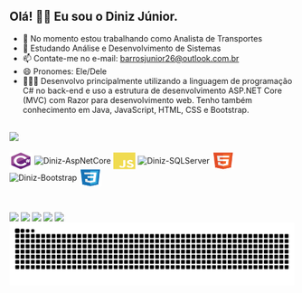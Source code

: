 ## Olá! 🙋🏽 Eu sou o Diniz Júnior.



- 🔭 No momento estou trabalhando como Analista de Transportes
- 🌱 Estudando Análise e Desenvolvimento de Sistemas
- 📫 Contate-me no e-mail: barrosjunior26@outlook.com.br 
- 😄 Pronomes: Ele/Dele
- 👨🏽‍💻 Desenvolvo principalmente utilizando a linguagem de programação C# no back-end e uso a estrutura de desenvolvimento ASP.NET Core (MVC) com Razor para desenvolvimento web. Tenho também conhecimento em Java, JavaScript, HTML, CSS e Bootstrap.


<br>
<picture>
  <source
    srcset="https://github-readme-stats.vercel.app/api?username=barrosjunior26&show_icons=true&theme=dark"
    media="(prefers-color-scheme: dark)"
  />
  <source
    srcset="https://github-readme-stats.vercel.app/api?username=barrosjunior26&show_icons=true"
    media="(prefers-color-scheme: light), (prefers-color-scheme: no-preference)"
  />
  <img src="https://github-readme-stats.vercel.app/api?username=barrosjunior26&show_icons=true" />
</picture>

<div style="display: inline_block"><br>
  <img align="center" alt="Diniz-Csharp" height="30" width="40" src="https://raw.githubusercontent.com/devicons/devicon/master/icons/csharp/csharp-original.svg">
  <img align="center" alt="Diniz-AspNetCore" height="40" width="40" src="https://jayanttripathy.com/wp-content/uploads/2022/04/aspnetcoremvc-logo-150x150.png">
  <img align="center" alt="Diniz-Js" height="30" width="40" src="https://raw.githubusercontent.com/devicons/devicon/master/icons/javascript/javascript-plain.svg">
  <img align="center" alt="Diniz-SQLServer" height="30" width="30" src="https://zeenea.com/wp-content/uploads/2023/02/azure-sql-logo.png">
  <img align="center" alt="Diniz-HTML" height="30" width="40" src="https://raw.githubusercontent.com/devicons/devicon/master/icons/html5/html5-original.svg">
  <img align="center" alt="Diniz-Bootstrap" height="40" width="40" src="https://gitlab.com/uploads/-/system/project/avatar/40920009/bootstrap-logo.png">
  <img align="center" alt="Diniz-CSS" height="30" width="40" src="https://raw.githubusercontent.com/devicons/devicon/master/icons/css3/css3-original.svg">

  ##
  
</div>

<div><br>
  <a href="https://www.youtube.com/@dinizjunior349" target="_blank"><img src="https://img.shields.io/badge/YouTube-FF0000?style=for-the-badge&logo=youtube&logoColor=white" target="_blank"></a>
  <a href="https://www.instagram.com/diniz_junior26/" target="_blank"><img src="https://img.shields.io/badge/-Instagram-%23E4405F?style=for-the-badge&logo=instagram&logoColor=white" target="_blank"></a>
 	<a href="https://www.twitch.tv/dinizjunior" target="_blank"><img src="https://img.shields.io/badge/Twitch-9146FF?style=for-the-badge&logo=twitch&logoColor=white" target="_blank"></a>
  <a href = "mailto:dinizribeirojunior26@gmail.com"><img src="https://img.shields.io/badge/-Gmail-%23333?style=for-the-badge&logo=gmail&logoColor=white" target="_blank"></a>
  <a href="https://www.linkedin.com/in/diniz-ribeiro-455958207/" target="_blank"><img src="https://img.shields.io/badge/-LinkedIn-%230077B5?style=for-the-badge&logo=linkedin&logoColor=white" target="_blank"></a> 
</div>

<picture>
  <source media="(prefers-color-scheme: dark)" srcset="https://raw.githubusercontent.com/barrosjunior26/barrosjunior26/output/github-contribution-grid-snake-dark.svg">
  <source media="(prefers-color-scheme: light)" srcset="https://raw.githubusercontent.com/barrosjunior26/barrosjunior26/output/github-contribution-grid-snake.svg">
  <img alt="github contribution grid snake animation" src="https://raw.githubusercontent.com/barrosjunior26/barrosjunior26/output/github-contribution-grid-snake.svg">
</picture>
